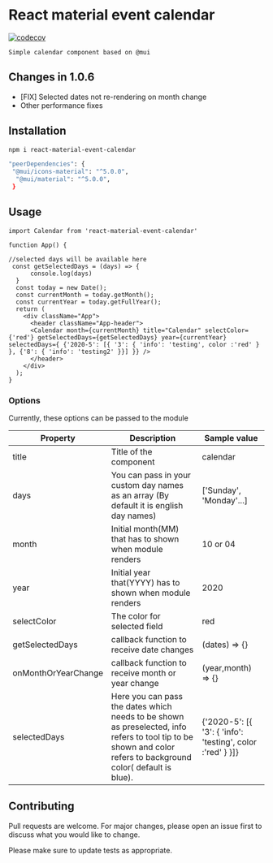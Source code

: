 # React material event calendar

[![codecov](https://codecov.io/gh/hexad3cimal/react-material-calendar/branch/master/graph/badge.svg)](https://codecov.io/gh/hexad3cimal/react-material-calendar)



    Simple calendar component based on @mui
## Changes in 1.0.6
- [FIX] Selected dates not re-rendering on month change
- Other performance fixes

## Installation


```bash
npm i react-material-event-calendar

"peerDependencies": {
 "@mui/icons-material": "^5.0.0",
  "@mui/material": "^5.0.0",
 }

```

## Usage

```nodejs
import Calendar from 'react-material-event-calendar'

function App() {

//selected days will be available here
 const getSelectedDays = (days) => {
      console.log(days)
  }
  const today = new Date();
  const currentMonth = today.getMonth();
  const currentYear = today.getFullYear();
  return (
    <div className="App">
      <header className="App-header">
      <Calendar month={currentMonth} title="Calendar" selectColor={'red'} getSelectedDays={getSelectedDays} year={currentYear} selectedDays={ {'2020-5': [{ '3': { 'info': 'testing', color :'red' } }, {'8': { 'info': 'testing2' }}] }} />
      </header>
    </div>
  );
}

```

### Options

Currently, these options can be passed to the module

| Property | Description                                                                                                                                                       | Sample value                                               
| ------ |-------------------------------------------------------------------------------------------------------------------------------------------------------------------|------------------------------------------------------------|
| title | Title of the component                                                                                                                                            | calendar                                                   |
| days | You can pass in your custom day names as an array (By default it is english day names)                                                                            | ['Sunday', 'Monday'...]                                    |
| month | Initial month(MM) that has to shown when module renders                                                                                                           | 10 or 04                                                   |
| year | Initial year that(YYYY) has to shown when module renders                                                                                                          | 2020                                                       |
| selectColor | The color for selected field                                                                                                                                      | red                                                        |
| getSelectedDays | callback function to receive date changes                                                                                                                         | (dates) => {}                                              |
| onMonthOrYearChange | callback function to receive month or year change                                                                                                                 | (year,month) => {}                                         |
| selectedDays | Here you can pass the dates which needs to be shown as preselected,   info refers to tool tip to be shown and color refers to background color( default is blue). | {'2020-5': [{ '3': { 'info': 'testing', color :'red' } }]} |


## Contributing
Pull requests are welcome. For major changes, please open an issue first to discuss what you would like to change.

Please make sure to update tests as appropriate.
